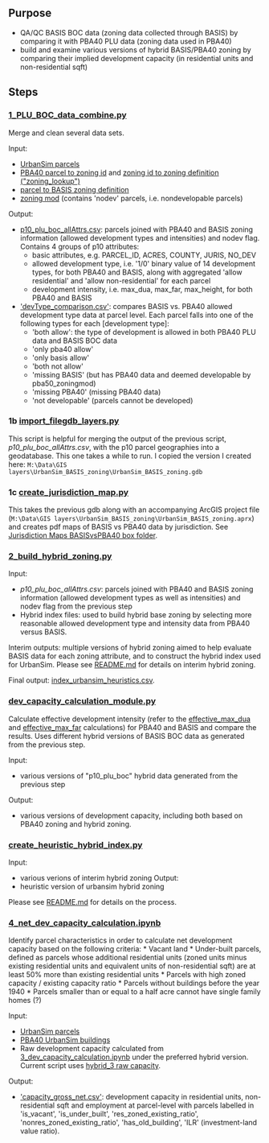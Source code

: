 ## Purpose
* QA/QC BASIS BOC data (zoning data collected through BASIS) by comparing it with PBA40 PLU data (zoning data used in PBA40)
* build and examine various versions of hybrid BASIS/PBA40 zoning by comparing their implied development capacity (in residential units and non-residential sqft)

## Steps

### [1_PLU_BOC_data_combine.py](1_PLU_BOC_data_combine.py)
Merge and clean several data sets.

Input:
* [UrbanSim parcels](https://mtcdrive.box.com/s/hnwpcw97tqqga1ngvcs5oct5av2j1ine)
* [PBA40 parcel to zoning id](https://mtcdrive.box.com/s/ir65mdbytf2lpjx8i41j7lpxqm4r1ujm) and [zoning id to zoning definition ("zoning_lookup")](https://github.com/BayAreaMetro/bayarea_urbansim/blob/master/data/zoning_lookup.csv)
* [parcel to BASIS zoning definition](https://mtcdrive.box.com/s/eqqlfmwvgac87f703kwrt0imrsqcp9iv)
* [zoning mod](https://mtcdrive.box.com/s/zkxaf4gxn47oe716r4wqrp1raqfq8lhy) (contains 'nodev' parcels, i.e. nondevelopable parcels)

Output:
* [p10_plu_boc_allAttrs.csv](https://mtcdrive.box.com/s/1xkp87rvcr7qpolfnpv16j5losj3f48y): parcels joined with PBA40 and BASIS zoning information (allowed development types and intensities) and nodev flag. Contains 4 groups of p10 attributes: 
   * basic attributes, e.g. PARCEL_ID, ACRES, COUNTY, JURIS, NO_DEV
   * allowed development type, i.e. '1/0' binary value of 14 development types, for both PBA40 and BASIS, along with aggregated 'allow residential' and 'allow non-residential' for each parcel
   * development intensity, i.e. max_dua, max_far, max_height, for both PBA40 and BASIS
* ['devType_comparison.csv'](https://mtcdrive.box.com/s/vbbhb3vs230krbmyhr2ma4d03qaqec7o): compares BASIS vs. PBA40 allowed development type data at parcel level. Each parcel falls into one of the following types for each [development type]:
    * 'both allow': the type of development is allowed in both PBA40 PLU data and BASIS BOC data
    * 'only pba40 allow'
    * 'only basis allow'
    * 'both not allow'
    * 'missing BASIS' (but has PBA40 data and deemed developable by pba50_zoningmod)
    * 'missing PBA40' (missing PBA40 data)
    * 'not developable' (parcels cannot be developed)

### 1b [import_filegdb_layers.py](../../../basemap/import_filegdb_layers.py)

This script is helpful for merging the output of the previous script, *p10_plu_boc_allAttrs.csv*, with the p10 parcel geographies into a geodatabase.
This one takes a while to run.  I copied the version I created here: ``M:\Data\GIS layers\UrbanSim_BASIS_zoning\UrbanSim_BASIS_zoning.gdb``

### 1c [create_jurisdiction_map.py](create_jurisdiction_map.py)

This takes the previous gdb along with an accompanying ArcGIS project file (``M:\Data\GIS layers\UrbanSim_BASIS_zoning\UrbanSim_BASIS_zoning.aprx``)
and creates pdf maps of BASIS vs PBA40 data by jurisdiction.  See [Jurisdiction Maps BASISvsPBA40 box folder](https://mtcdrive.box.com/s/e2qck5p03sd53q0rxg91x1wphw6zg766).

### [2_build_hybrid_zoning.py](2_build_hybrid_zoning.py)

Input:
* *p10_plu_boc_allAttrs.csv*: parcels joined with PBA40 and BASIS zoning information (allowed development types as well as intensities) and nodev flag from the previous step
* Hybrid index files: used to build hybrid base zoning by selecting more reasonable allowed development type and intensity data from PBA40 versus BASIS. 

Interim outputs: multiple versions of hybrid zoning aimed to help evaluate BASIS data for each zoning attribute, and to construct the hybrid index used for UrbanSim. Please see [README.md](hybrid_index/README.md) for details on interim hybrid zoning.

Final output: [index_urbansim_heuristics.csv](hybrid_index/idx_urbansim_heuristics.csv).

### [dev_capacity_calculation_module.py](dev_capacity_calculation_module.py)
Calculate effective development intensity (refer to the [effective_max_dua](https://github.com/UDST/bayarea_urbansim/blob/0fb7776596075fa7d2cba2b9fbc92333354ba6fa/baus/variables.py#L808) and [effective_max_far](https://github.com/UDST/bayarea_urbansim/blob/0fb7776596075fa7d2cba2b9fbc92333354ba6fa/baus/variables.py#L852) calculations) for PBA40 and BASIS and compare the results. Uses different hybrid versions of BASIS BOC data as generated from the previous step.

Input:
* various versions of "p10_plu_boc" hybrid data generated from the previous step

Output:
* various versions of development capacity, including both based on PBA40 zoning and hybrid zoning.  

### [create_heuristic_hybrid_index.py](create_heuristic_hybrid_index.py)
Input:
* various verions of interim hybrid zoning
Output:
* heuristic version of urbansim hybrid zoning

Please see [README.md](hybrid_index/README.md) for details on the process.

### [4_net_dev_capacity_calculation.ipynb](https://github.com/BayAreaMetro/petrale/blob/master/policies/plu/base_zoning/4_net_dev_capacity_calculation.ipynb)

Identify parcel characteristics in order to calculate net development capacity based on the following criteria:
    * Vacant land
    * Under-built parcels, defined as parcels whose additional residential units (zoned units minus existing residential units and equivalent units of non-residential sqft) are at least 50% more than existing residential units
    * Parcels with high zoned capacity / existing capacity ratio
    * Parcels without buildings before the year 1940
    * Parcels smaller than or equal to a half acre cannot have single family homes (?)

Input:
* [UrbanSim parcels](https://mtcdrive.box.com/s/sgy1uorcgt7uhh29fja7v93c21ppiudq)
* [PBA40 UrbanSim buildings](https://mtcdrive.box.com/s/sgy1uorcgt7uhh29fja7v93c21ppiudq)
* Raw development capacity calculated from [3_dev_capacity_calculation.ipynb](3_dev_capacity_calculation.ipynb) under the preferred hybrid version. Current script uses [hybrid_3 raw capacity](https://mtcdrive.box.com/s/qtysq31wvzudl9b9vjjz7etgm9i4z9se).

Output:
* ['capacity_gross_net.csv'](https://mtcdrive.box.com/s/axhulwng5olq2jign52s0dwznmii59n7): development capacity in residential units, non-residential sqft and employment at parcel-level with parcels labelled in 'is_vacant', 'is_under_built', 'res_zoned_existing_ratio', 'nonres_zoned_existing_ratio', 'has_old_building', 'ILR' (investment-land value ratio).